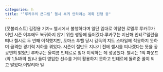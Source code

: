 ```yaml
---
categories: h
title: "‘루카쿠의 큰그림’ 첼시 복귀 안하려는 계획 진행 중"
---
```

[풋볼리스트] 김정용 기자= 첼시에서 불행하다며 일단 임대로 이탈한 로멜루 루카쿠가 이번 시즌 이후에도 복귀하지 않기 위한 행동에 들어갔다.루카쿠는 지난해 인테르밀란을 떠나 첼시로 두 번째 이적했지만, 토마스 투헬 당시 감독의 지도 스타일에 적응하지 못하며 급격한 경기력 저하를 겪었다. 시즌이 절반도 지나기 전에 첼시를 떠나겠다는 뜻을 공공연히 밝혔던 루카쿠는 올여름 인테르로 임대 이적하는 데 성공했다. 첼시는 1억 파운드(약 1,545억 원)나 들여 영입한 선수를 거의 활용하지 못하고 인테르에 돌려준 꼴이 되고 말았다.이탈리아 일